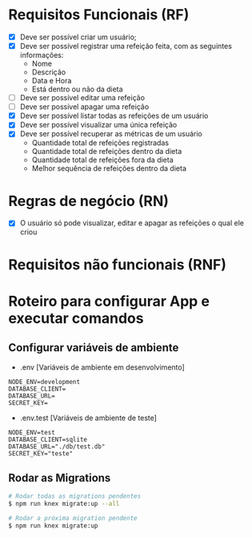 # Requisitos Funcionais (RF)

- [x] Deve ser possível criar um usuário;
- [x] Deve ser possível registrar uma refeição feita, com as seguintes informações:
  - Nome
  - Descrição
  - Data e Hora
  - Está dentro ou não da dieta
- [ ] Deve ser possível editar uma refeição
- [ ] Deve ser possível apagar uma refeição
- [x] Deve ser possível listar todas as refeições de um usuário
- [x] Deve ser possível visualizar uma única refeição
- [x] Deve ser possível recuperar as métricas de um usuário
  - Quantidade total de refeições registradas
  - Quantidade total de refeições dentro da dieta
  - Quantidade total de refeições fora da dieta
  - Melhor sequência de refeições dentro da dieta

# Regras de negócio (RN)

- [x] O usuário só pode visualizar, editar e apagar as refeições o qual ele criou


# Requisitos não funcionais (RNF)
<!-- Foca na parte tech de como implementar os RF e RN -->

# Roteiro para configurar App e executar comandos

## Configurar variáveis de ambiente

- .env [Variáveis de ambiente em desenvolvimento]
```text
NODE_ENV=development
DATABASE_CLIENT=
DATABASE_URL=
SECRET_KEY=
```
- .env.test [Variáveis de ambiente de teste]
```
NODE_ENV=test
DATABASE_CLIENT=sqlite
DATABASE_URL="./db/test.db"
SECRET_KEY="teste"
```

## Rodar as Migrations
```bash
# Rodar todas as migrations pendentes
$ npm run knex migrate:up --all

# Rodar a próxima migration pendente
$ npm run knex migrate:up
```
